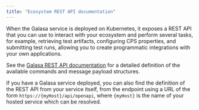 ```yaml
---
title: "Ecosystem REST API documentation"
---
```


When the Galasa service is deployed on Kubernetes, it exposes a REST API that you can use 
to interact with your ecosystem and perform several tasks, 
for example, retrieving test artifacts, configuring CPS properties, and submitting test runs, 
allowing you to create programmatic integrations with your own applications.

See the [Galasa REST API documentation](./rest-api/index.html) for a detailed definition of the
available commands and message payload structures.

If you have a Galasa service deployed, you can also find the definition of the REST API from your 
service itself, from the endpoint using a URL of the form `https://{myHost}/api/openapi`, where `{myHost}` 
is the name of your hosted service which can be resolved.
